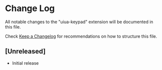 # Change Log

All notable changes to the "uiua-keypad" extension will be documented in this file.

Check [Keep a Changelog](http://keepachangelog.com/) for recommendations on how to structure this file.

## [Unreleased]

- Initial release